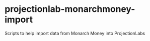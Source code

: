 # projectionlab-monarchmoney-import
Scripts to help import data from Monarch Money into ProjectionLabs
